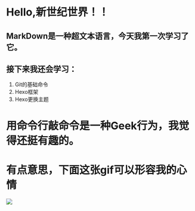 # Hello,新世纪世界！！
## MarkDown是一种超文本语言，今天我第一次学习了它。
## 接下来我还会学习：
1. Git的基础命令
1. Hexo框架
1. Hexo更换主题
 # 用命令行敲命令是一种Geek行为，我觉得还挺有趣的。
 # 有点意思，下面这张gif可以形容我的心情
 ![](https://qgt-style.oss-cn-hangzhou.aliyuncs.com/newcoursep4/g1/g1-2-2/tenor.gif)

